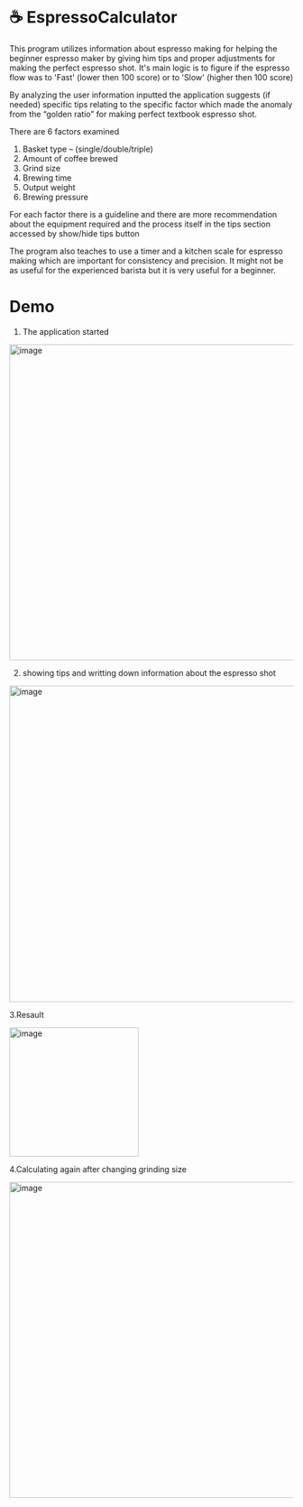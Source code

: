 # :coffee: EspressoCalculator

This program utilizes information about espresso making for helping the beginner espresso maker by giving him tips and proper adjustments for making the perfect espresso shot. It's main logic is to figure if the espresso flow was to 'Fast' (lower then 100 score) or to 'Slow' (higher then 100 score) 

By analyzing the user information inputted the application suggests (if needed) specific tips relating to the specific factor which made the anomaly from the “golden ratio” for making perfect textbook espresso shot.

There are 6 factors examined 
1. Basket type – (single/double/triple)
2. Amount of coffee brewed
3. Grind size
4. Brewing time
5. Output weight
6. Brewing pressure

For each factor there is a guideline and there are more recommendation about the equipment required and the process itself in the tips section accessed by show/hide tips button

The program also teaches to use a timer and a kitchen scale for espresso making which are important for consistency and precision. It might not be as useful for the experienced barista but it is very useful for a beginner.

# Demo

1. The application started

<img width="560" alt="image" src="https://user-images.githubusercontent.com/87472603/206173106-aff0fcb4-f987-48a6-875d-26d4bfc68441.png">

2. showing tips and writting down information about the espresso shot

<img width="561" alt="image" src="https://user-images.githubusercontent.com/87472603/206173887-253d1648-e561-4684-9af3-6e6246f38a54.png">

3.Resault

<img width="229" alt="image" src="https://user-images.githubusercontent.com/87472603/206173960-60841289-ff3f-46fe-90da-fbbd0c17746d.png">

4.Calculating again after changing grinding size 

<img width="560" alt="image" src="https://user-images.githubusercontent.com/87472603/206174104-1ede3ffe-3cc0-45f0-abb7-f6dfe1ef7280.png">


